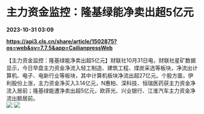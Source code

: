 # 主力资金监控：隆基绿能净卖出超5亿元

**2023-10-31 03:09**

**https://api3.cls.cn/share/article/1502875?os=web&sv=7.7.5&app=CailianpressWeb**

【主力资金监控：隆基绿能净卖出超5亿元】财联社10月31日电，财联社星矿数据显示，今日早盘主力资金净流入轻工制造、建筑工程、煤炭采选等板块，净流出计算机、电子、电新行业等板块，其中计算机板块净流出超27亿元。个股方面，伊利股份上涨，主力资金净买入3.14亿元，N惠柏、深科技、恒瑞医药获主力资金净流入居前；隆基绿能遭净卖出超5亿元，欧菲光、兴业银行、江淮汽车主力资金净流出额居前。  
![](https://img.cls.cn/images/20231031/IRVQ8beIBL.png) ![](https://img.cls.cn/images/20231031/M44h6SY9tG.png)
